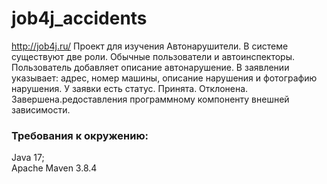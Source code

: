 # job4j_accidents

http://job4j.ru/
Проект для изучения Автонарушители.
В системе существуют две роли. Обычные пользователи и автоинспекторы.
Пользователь добавляет описание автонарушение.
В заявлении указывает: адрес, номер машины, описание нарушения и фотографию нарушения.
У заявки есть статус. Принята. Отклонена. Завершена.редоставления программному компоненту внешней зависимости. 

### Требования к окружению:
Java 17;\
Apache Maven 3.8.4

